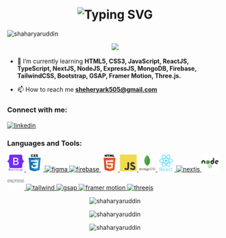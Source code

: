 <h1 align="center">
  <a href="#" style="text-decoration: none;">
    <img src="https://readme-typing-svg.demolab.com/?lines=Hi+%F0%9F%91%8B%2C+I'm+Shaharyar+Ud+din;A+Passionate+MERN+Stack+Developer&font=Fira%20Code&center=true&width=600&height=45&color=0e75b6&vCenter=true&pause=1000&size=22" alt="Typing SVG" />
  </a>
</h1>

<p align="left"> 
  <img src="https://komarev.com/ghpvc/?username=shaharyaruddin&label=Profile%20views&color=0e75b6&style=flat" alt="shaharyaruddin" /> 
</p>

<p align="center">
  <img src="https://media.giphy.com/media/qgQUggAC3Pfv687qPC/giphy.gif" width="400" />
</p>

- 🌱 I’m currently learning **HTML5, CSS3, JavaScript, ReactJS, TypeScript, NextJS, NodeJS, ExpressJS, MongoDB, Firebase, TailwindCSS, Bootstrap, GSAP, Framer Motion, Three.js.**

- 📫 How to reach me **sheheryark505@gmail.com**

<h3 align="left">Connect with me:</h3>
<p align="left">
  <a href="https://www.linkedin.com/in/shaharyaruddin" target="blank">
    <img align="center" src="https://www.vectorlogo.zone/logos/linkedin/linkedin-icon.svg" alt="linkedin" height="30" width="40" />
  </a>
</p>

<h3 align="left">Languages and Tools:</h3>
<p align="left"> 
  <a href="https://getbootstrap.com" target="_blank" rel="noreferrer"> 
    <img src="https://raw.githubusercontent.com/devicons/devicon/master/icons/bootstrap/bootstrap-plain-wordmark.svg" alt="bootstrap" width="40" height="40"/> 
  </a> 
  <a href="https://www.w3schools.com/css/" target="_blank" rel="noreferrer"> 
    <img src="https://raw.githubusercontent.com/devicons/devicon/master/icons/css3/css3-original-wordmark.svg" alt="css3" width="40" height="40"/> 
  </a> 
  <a href="https://www.figma.com/" target="_blank" rel="noreferrer"> 
    <img src="https://www.vectorlogo.zone/logos/figma/figma-icon.svg" alt="figma" width="40" height="40"/> 
  </a> 
  <a href="https://firebase.google.com/" target="_blank" rel="noreferrer"> 
    <img src="https://www.vectorlogo.zone/logos/firebase/firebase-icon.svg" alt="firebase" width="40" height="40"/> 
  </a> 
  <a href="https://www.w3.org/html/" target="_blank" rel="noreferrer"> 
    <img src="https://raw.githubusercontent.com/devicons/devicon/master/icons/html5/html5-original-wordmark.svg" alt="html5" width="40" height="40"/> 
  </a> 
  <a href="https://developer.mozilla.org/en-US/docs/Web/JavaScript" target="_blank" rel="noreferrer"> 
    <img src="https://raw.githubusercontent.com/devicons/devicon/master/icons/javascript/javascript-original.svg" alt="javascript" width="40" height="40"/> 
  </a> 
  <a href="https://www.mongodb.com/" target="_blank" rel="noreferrer"> 
    <img src="https://raw.githubusercontent.com/devicons/devicon/master/icons/mongodb/mongodb-original-wordmark.svg" alt="mongodb" width="40" height="40"/> 
  </a> 
  <a href="https://reactjs.org/" target="_blank" rel="noreferrer"> 
    <img src="https://raw.githubusercontent.com/devicons/devicon/master/icons/react/react-original-wordmark.svg" alt="react" width="40" height="40"/> 
  </a> 
  <a href="https://nextjs.org/" target="_blank" rel="noreferrer"> 
    <img src="https://cdn.worldvectorlogo.com/logos/nextjs-2.svg" alt="nextjs" width="40" height="40"/> 
  </a> 
  <a href="https://nodejs.org/" target="_blank" rel="noreferrer"> 
    <img src="https://raw.githubusercontent.com/devicons/devicon/master/icons/nodejs/nodejs-original-wordmark.svg" alt="nodejs" width="40" height="40"/> 
  </a> 
  <a href="https://expressjs.com/" target="_blank" rel="noreferrer"> 
    <img src="https://raw.githubusercontent.com/devicons/devicon/master/icons/express/express-original-wordmark.svg" alt="express" width="40" height="40"/> 
  </a> 
  <a href="https://tailwindcss.com/" target="_blank" rel="noreferrer"> 
    <img src="https://www.vectorlogo.zone/logos/tailwindcss/tailwindcss-icon.svg" alt="tailwind" width="40" height="40"/> 
  </a> 
  <a href="https://greensock.com/gsap/" target="_blank" rel="noreferrer"> 
    <img src="https://greensock.com/uploads/monthly_2020_03/gsap-logo.svg.1429e751aeeb06b7f4084d458e24f7d2.svg" alt="gsap" width="40" height="40"/> 
  </a>
  <a href="https://www.framer.com/motion/" target="_blank" rel="noreferrer"> 
    <img src="https://seeklogo.com/images/F/framer-motion-logo-DA1E33CAA1-seeklogo.com.png" alt="framer motion" width="40" height="40"/>
  </a>
  <a href="https://threejs.org/" target="_blank" rel="noreferrer"> 
    <img src="https://upload.wikimedia.org/wikipedia/commons/3/3f/Three.js_Icon.svg" alt="threejs" width="40" height="40"/>
  </a>
</p>

<p align="center">
  <img src="https://github-readme-stats.vercel.app/api/top-langs?username=shaharyaruddin&show_icons=true&locale=en&layout=compact" alt="shaharyaruddin" />
</p>

<p align="center">
  <img src="https://github-readme-stats.vercel.app/api?username=shaharyaruddin&show_icons=true&locale=en" alt="shaharyaruddin" />
</p>

<p align="center">
  <img src="https://github-readme-streak-stats.herokuapp.com/?user=shaharyaruddin&" alt="shaharyaruddin" />
</p>
